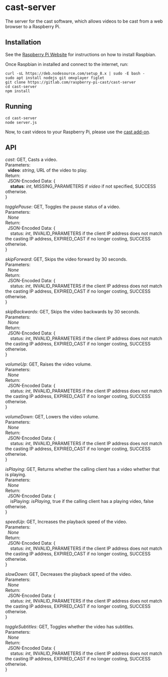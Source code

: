 # cast-server
The server for the cast software, which allows videos to be cast from a web browser to a Raspberry Pi.

## Installation
See the [Raspberry Pi Website](https://www.raspberrypi.org/downloads/) for instructions on how to install Raspbian.

Once Raspbian in installed and connect to the internet, run:
```
curl -sL https://deb.nodesource.com/setup_8.x | sudo -E bash -
sudo apt install nodejs git omxplayer figlet
git clone https://gitlab.com/raspberry-pi-cast/cast-server
cd cast-server
npm install
```

## Running 
```
cd cast-server
node server.js
```

Now, to cast videos to your Raspberry Pi, please use the 
[cast add-on](https://gitlab.com/raspberry-pi-cast/cast-addon-firefox).


## API
_cast_: GET, Casts a video.  
Parameters:  
&nbsp;&nbsp;**video**: _string_, URL of the video to play.  
Return:  
&nbsp;&nbsp;JSON-Encoded Data: {  
&nbsp;&nbsp;&nbsp;&nbsp;**status**: _int_, MISSING_PARAMETERS if _video_ if not specified, SUCCESS otherwise.  
}   

_togglePause_: GET, Toggles the pause status of a video.  
Parameters:  
&nbsp;&nbsp;_None_  
Return:  
&nbsp;&nbsp;JSON-Encoded Data: {  
&nbsp;&nbsp;&nbsp;&nbsp;status: _int_, INVALID_PARAMETERS if the client IP address does not match the casting IP address, EXPIRED_CAST if no longer costing, SUCCESS otherwise.  
}  

_skipForward_: GET, Skips the video forward by 30 seconds.  
Parameters:  
&nbsp;&nbsp;_None_  
Return:  
&nbsp;&nbsp;JSON-Encoded Data: {  
&nbsp;&nbsp;&nbsp;&nbsp;status: _int_, INVALID_PARAMETERS if the client IP address does not match the casting IP address, EXPIRED_CAST if no longer costing, SUCCESS otherwise.  
}  

_skipBackwards_: GET, Skips the video backwards by 30 seconds.  
Parameters:  
&nbsp;&nbsp;_None_  
Return:  
&nbsp;&nbsp;JSON-Encoded Data: {  
&nbsp;&nbsp;&nbsp;&nbsp;status: _int_, INVALID_PARAMETERS if the client IP address does not match the casting IP address, EXPIRED_CAST if no longer costing, SUCCESS otherwise.  
}  

_volumeUp_: GET, Raises the video volume.  
Parameters:  
&nbsp;&nbsp;_None_  
Return:  
&nbsp;&nbsp;JSON-Encoded Data: {  
&nbsp;&nbsp;&nbsp;&nbsp;status: _int_, INVALID_PARAMETERS if the client IP address does not match the casting IP address, EXPIRED_CAST if no longer costing, SUCCESS otherwise.  
}  

_volumeDown_: GET, Lowers the video volume.  
Parameters:  
&nbsp;&nbsp;_None_  
Return:  
&nbsp;&nbsp;JSON-Encoded Data: {  
&nbsp;&nbsp;&nbsp;&nbsp;status: _int_, INVALID_PARAMETERS if the client IP address does not match the casting IP address, EXPIRED_CAST if no longer costing, SUCCESS otherwise.  
}  

 _isPlaying_: GET, Returns whether the calling client has a video whether that is playing.  
Parameters:  
&nbsp;&nbsp;_None_  
Return:  
&nbsp;&nbsp;JSON-Encoded Data: {  
&nbsp;&nbsp;&nbsp;&nbsp;isPlaying: _isPlaying_, true if the calling client has a playing video, false otherwise.  
}  

_speedUp_: GET, Increases the playback speed of the video.  
Parameters:  
&nbsp;&nbsp;_None_  
Return:  
&nbsp;&nbsp;JSON-Encoded Data: {  
&nbsp;&nbsp;&nbsp;&nbsp;status: _int_, INVALID_PARAMETERS if the client IP address does not match the casting IP address, EXPIRED_CAST if no longer costing, SUCCESS otherwise.  
}  

_slowDown_: GET, Decreases the playback speed of the video.  
Parameters:  
&nbsp;&nbsp;_None_  
Return:  
&nbsp;&nbsp;JSON-Encoded Data: {  
&nbsp;&nbsp;&nbsp;&nbsp;status: _int_, INVALID_PARAMETERS if the client IP address does not match the casting IP address, EXPIRED_CAST if no longer costing, SUCCESS otherwise.  
}  

 _toggleSubtitles_: GET, Toggles whether the video has subtitles.  
Parameters:  
&nbsp;&nbsp;_None_  
Return:  
&nbsp;&nbsp;JSON-Encoded Data: {  
&nbsp;&nbsp;&nbsp;&nbsp;status: _int_, INVALID_PARAMETERS if the client IP address does not match the casting IP address, EXPIRED_CAST if no longer costing, SUCCESS otherwise.  
}  

